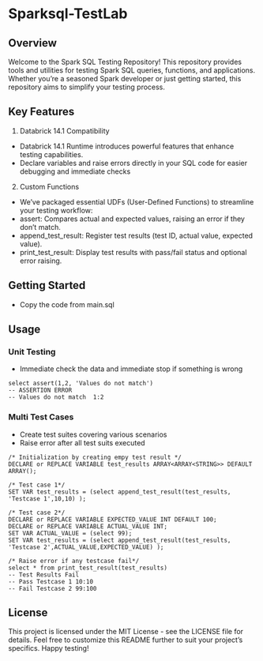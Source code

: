 # Sparksql-TestLab
## Overview
Welcome to the Spark SQL Testing Repository! This repository provides tools and utilities for testing Spark SQL queries, functions, and applications. Whether you’re a seasoned Spark developer or just getting started, this repository aims to simplify your testing process.

## Key Features
1. Databrick 14.1 Compatibility
- Databrick 14.1 Runtime introduces powerful features that enhance testing capabilities.
- Declare variables and raise errors directly in your SQL code for easier debugging and immediate checks
2. Custom Functions
- We’ve packaged essential UDFs (User-Defined Functions) to streamline your testing workflow:
- assert: Compares actual and expected values, raising an error if they don’t match.
- append_test_result: Register test results (test ID, actual value, expected value).
- print_test_result: Display test results with pass/fail status and optional error raising.

## Getting Started
- Copy the code from main.sql

## Usage
### Unit Testing
- Immediate check the data and immediate stop if something is wrong
```
select assert(1,2, 'Values do not match')
-- ASSERTION ERROR
-- Values do not match	1:2
```

### Multi Test Cases
- Create test suites covering various scenarios
- Raise error after all test suits executed
```
/* Initialization by creating empy test result */
DECLARE or REPLACE VARIABLE test_results ARRAY<ARRAY<STRING>> DEFAULT ARRAY();

/* Test case 1*/
SET VAR test_results = (select append_test_result(test_results, 'Testcase 1',10,10) );

/* Test case 2*/
DECLARE or REPLACE VARIABLE EXPECTED_VALUE INT DEFAULT 100;
DECLARE or REPLACE VARIABLE ACTUAL_VALUE INT;
SET VAR ACTUAL_VALUE = (select 99);
SET VAR test_results = (select append_test_result(test_results, 'Testcase 2',ACTUAL_VALUE,EXPECTED_VALUE) );

/* Raise error if any testcase fail*/
select * from print_test_result(test_results)
-- Test Results Fail
-- Pass Testcase 1 10:10
-- Fail Testcase 2 99:100
```

## License
This project is licensed under the MIT License - see the LICENSE file for details.
Feel free to customize this README further to suit your project’s specifics. Happy testing! 

